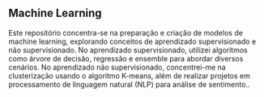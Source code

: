 ## Machine Learning

Este repositório concentra-se na preparação e criação de modelos de machine learning, explorando conceitos de aprendizado supervisionado e não supervisionado. No aprendizado supervisionado, utilizei algoritmos como árvore de decisão, regressão e ensemble para abordar diversos cenários. No aprendizado não supervisionado, concentrei-me na clusterização usando o algoritmo K-means, além de realizar projetos em processamento de linguagem natural (NLP) para análise de sentimento..